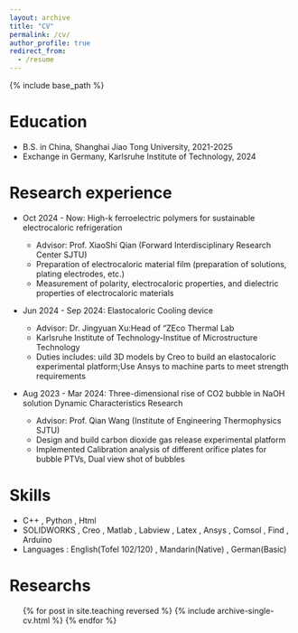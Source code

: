 ```yaml
---
layout: archive
title: "CV"
permalink: /cv/
author_profile: true
redirect_from:
  - /resume
---
```


{% include base_path %}

Education
======
* B.S. in China, Shanghai Jiao Tong University, 2021-2025
* Exchange in Germany, Karlsruhe Institute of Technology, 2024

Research experience
======
* Oct 2024 - Now: High-k ferroelectric polymers for sustainable electrocaloric refrigeration
   * Advisor: Prof. XiaoShi Qian (Forward Interdisciplinary Research Center SJTU)
   * Preparation of electrocaloric material film (preparation of solutions, plating electrodes, etc.)
   * Measurement of polarity, electrocaloric properties, and dielectric properties of electrocaloric materials

* Jun 2024 - Sep 2024: Elastocaloric Cooling device
  * Advisor: Dr. Jingyuan Xu:Head of “ZEco Thermal Lab
  * Karlsruhe Institute of Technology-Institue of Microstructure Technology
  * Duties includes: uild 3D models by Creo to build an elastocaloric experimental platform;Use Ansys to machine parts to meet strength requirements
  

* Aug 2023 - Mar 2024: Three-dimensional rise of CO2 bubble in NaOH solution Dynamic Characteristics Research
  * Advisor: Prof. Qian Wang (Institute of Engineering Thermophysics SJTU)
  * Design and build carbon dioxide gas release experimental platform 
  * Implemented Calibration analysis of different orifice plates for bubble PTVs, Dual view shot of bubbles

Skills
======
* C++ , Python , Html 
* SOLIDWORKS , Creo , Matlab , Labview , Latex , Ansys , Comsol , Find , Arduino
* Languages : English(Tofel 102/120) , Mandarin(Native) , German(Basic)
  
Researchs
======
  <ul>{% for post in site.teaching reversed %}
    {% include archive-single-cv.html %}
  {% endfor %}</ul>
  
